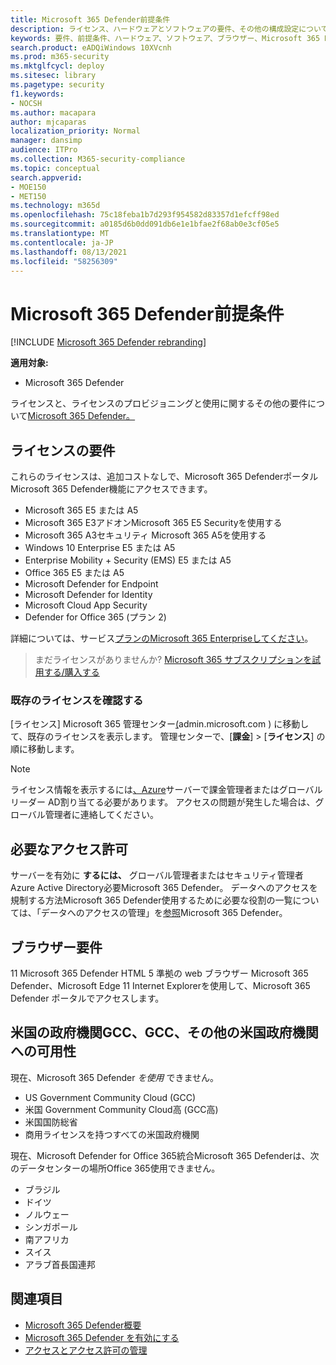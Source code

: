 ```yaml
---
title: Microsoft 365 Defender前提条件
description: ライセンス、ハードウェアとソフトウェアの要件、その他の構成設定についてMicrosoft 365 Defender
keywords: 要件、前提条件、ハードウェア、ソフトウェア、ブラウザー、Microsoft 365 Defender、M365、ライセンス、E5、A5、EMS、購入
search.product: eADQiWindows 10XVcnh
ms.prod: m365-security
ms.mktglfcycl: deploy
ms.sitesec: library
ms.pagetype: security
f1.keywords:
- NOCSH
ms.author: macapara
author: mjcaparas
localization_priority: Normal
manager: dansimp
audience: ITPro
ms.collection: M365-security-compliance
ms.topic: conceptual
search.appverid:
- MOE150
- MET150
ms.technology: m365d
ms.openlocfilehash: 75c18feba1b7d293f954582d83357d1efcff98ed
ms.sourcegitcommit: a0185d6b0dd091db6e1e1bfae2f68ab0e3cf05e5
ms.translationtype: MT
ms.contentlocale: ja-JP
ms.lasthandoff: 08/13/2021
ms.locfileid: "58256309"
---
```

# <a name="microsoft-365-defender-prerequisites"></a>Microsoft 365 Defender前提条件

[!INCLUDE [Microsoft 365 Defender rebranding](../includes/microsoft-defender.md)]


**適用対象:**
- Microsoft 365 Defender

ライセンスと、ライセンスのプロビジョニングと使用に関するその他の要件について[Microsoft 365 Defender。](microsoft-365-defender.md)

## <a name="licensing-requirements"></a>ライセンスの要件
これらのライセンスは、追加コストなしで、Microsoft 365 DefenderポータルMicrosoft 365 Defender機能にアクセスできます。

- Microsoft 365 E5 または A5
- Microsoft 365 E3アドオンMicrosoft 365 E5 Securityを使用する
- Microsoft 365 A3セキュリティ Microsoft 365 A5を使用する
- Windows 10 Enterprise E5 または A5
- Enterprise Mobility + Security (EMS) E5 または A5 
- Office 365 E5 または A5
- Microsoft Defender for Endpoint
- Microsoft Defender for Identity 
- Microsoft Cloud App Security
- Defender for Office 365 (プラン 2)

詳細については、サービス[プランのMicrosoft 365 Enterpriseしてください](https://www.microsoft.com/licensing/product-licensing/microsoft-365-enterprise)。

> まだライセンスがありませんか? [Microsoft 365 サブスクリプションを試用する/購入する](../../commerce/try-or-buy-microsoft-365.md)

### <a name="check-your-existing--licenses"></a>既存のライセンスを確認する
[ライセンス] Microsoft 365 管理センター[(](https://admin.microsoft.com/)admin.microsoft.com ) に移動して、既存のライセンスを表示します。 管理センターで、[**課金**]  >  [**ライセンス**] の順に移動します。

>[!NOTE]
> ライセンス情報を表示するには[、Azure](/azure/active-directory/users-groups-roles/directory-assign-admin-roles#available-roles)サーバーで課金管理者またはグローバル リーダー AD割り当てる必要があります。  アクセスの問題が発生した場合は、グローバル管理者に連絡してください。

## <a name="required-permissions"></a>必要なアクセス許可
サーバーを有効に **するには、** グローバル管理者またはセキュリティ管理者Azure Active Directory必要Microsoft 365 Defender。 データへのアクセスを規制する方法Microsoft 365 Defender使用するために必要な役割の一覧については、「データへのアクセスの管理」を[参照](m365d-permissions.md)Microsoft 365 Defender。

## <a name="browser-requirements"></a>ブラウザー要件
11 Microsoft 365 Defender HTML 5 準拠の web ブラウザー Microsoft 365 Defender、Microsoft Edge 11 Internet Explorerを使用して、Microsoft 365 Defender ポータルでアクセスします。

## <a name="availability-to-us-gcc-gcc-high-and-other-us-government-institutions"></a>米国の政府機関GCC、GCC、その他の米国政府機関への可用性
現在、Microsoft 365 Defender *を使用* できません。
- US Government Community Cloud (GCC)
- 米国 Government Community Cloud高 (GCC高)
- 米国国防総省
- 商用ライセンスを持つすべての米国政府機関


現在、Microsoft Defender for Office 365統合Microsoft 365 Defenderは、次のデータセンターの場所Office 365使用できません。

- ブラジル 
- ドイツ 
- ノルウェー 
- シンガポール 
- 南アフリカ
- スイス 
- アラブ首長国連邦 


## <a name="related-topics"></a>関連項目
- [Microsoft 365 Defender概要](microsoft-365-defender.md)
- [Microsoft 365 Defender を有効にする](m365d-enable.md)
- [アクセスとアクセス許可の管理](m365d-permissions.md)
